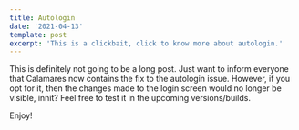```yaml
---
title: Autologin
date: '2021-04-13'
template: post
excerpt: 'This is a clickbait, click to know more about autologin.'
---
```

This is definitely not going to be a long post. Just want to inform everyone that Calamares now contains the fix to the autologin issue. However, if you opt for it, then the changes made to the login screen would no longer be visible, innit? Feel free to test it in the upcoming versions/builds. 



Enjoy! 
